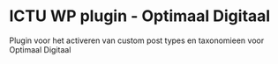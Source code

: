 # ICTU WP plugin - Optimaal Digitaal
Plugin voor het activeren van custom post types en taxonomieen voor Optimaal Digitaal
